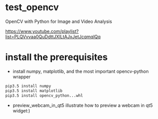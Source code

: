 # test_opencv

  OpenCV with Python for Image and Video Analysis

  https://www.youtube.com/playlist?list=PLQVvvaa0QuDdttJXlLtAJxJetJcqmqlQq

install the prerequisites
====

* install numpy, matplotlib, and the most important opencv-python wrapper
```bash
pip3.5 install numpy
pip3.5 install matplotlib
pip3.5 install opencv_python...whl
```

* preview_webcam_in_qt5
illustrate how to preview a webcam in qt5 widget:)
